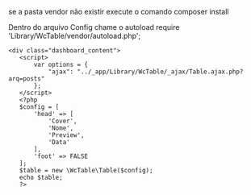 se a pasta vendor não existir execute o comando composer install

Dentro do arquivo Config chame o autoload require 'Library/WcTable/vendor/autoload.php';

 ````
<div class="dashboard_content">
    <script>
        var options = {
            "ajax": "../_app/Library/WcTable/_ajax/Table.ajax.php?arq=posts"
        };
    </script>
    <?php
    $config = [
        'head' => [
            'Cover',
            'Nome',
            'Preview',
            'Data'
        ],
        'foot' => FALSE
    ];
    $table = new \WcTable\Table($config);
    echo $table;
    ?>
`````